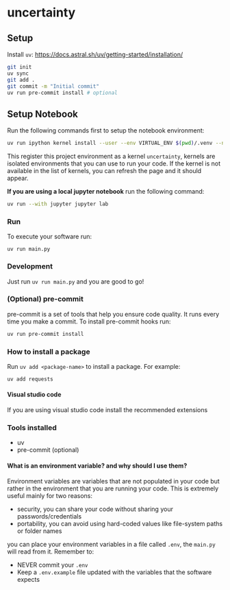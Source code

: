 # uncertainty

## Setup
Install `uv`: https://docs.astral.sh/uv/getting-started/installation/

```bash
git init
uv sync
git add .
git commit -m "Initial commit"
uv run pre-commit install # optional
```

## Setup Notebook
Run the following commands first to setup the notebook environment:
```bash
uv run ipython kernel install --user --env VIRTUAL_ENV $(pwd)/.venv --name=uncertainty
```
This register this project environment as a kernel `uncertainty`, kernels are isolated environments that you can use to run your code.
If the kernel is not available in the list of kernels, you can refresh the page and it should appear.

**If you are using a local jupyter notebook** run the following command:
```bash
uv run --with jupyter jupyter lab
```

### Run
To execute your software run:
```
uv run main.py
```

### Development
Just run `uv run main.py` and you are good to go!

### (Optional) pre-commit
pre-commit is a set of tools that help you ensure code quality. It runs every time you make a commit.
To install pre-commit hooks run:
```bash
uv run pre-commit install
```

### How to install a package
Run `uv add <package-name>` to install a package. For example:
```bash
uv add requests
```

#### Visual studio code
If you are using visual studio code install the recommended extensions


### Tools installed
- uv
- pre-commit (optional)

#### What is an environment variable? and why should I use them?
Environment variables are variables that are not populated in your code but rather in the environment
that you are running your code. This is extremely useful mainly for two reasons:
- security, you can share your code without sharing your passwords/credentials
- portability, you can avoid using hard-coded values like file-system paths or folder names

you can place your environment variables in a file called `.env`, the `main.py` will read from it. Remember to:
- NEVER commit your `.env`
- Keep a `.env.example` file updated with the variables that the software expects
